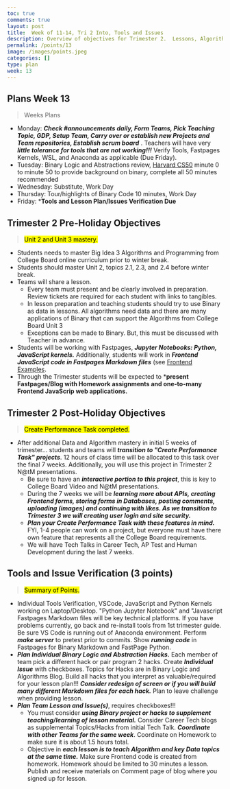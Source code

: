 ```yaml
---
toc: true
comments: true
layout: post
title:  Week of 11-14, Tri 2 Into, Tools and Issues
description: Overview of objectives for Trimester 2.  Lessons, Algorithms, and Create Performance Task.
permalink: /points/13
image: /images/points.jpeg
categories: []
type: plan
week: 13
---
```


## Plans Week 13
> Weeks Plans
- Monday: ***Check #announcements daily, Form Teams, Pick Teaching Topic, GDP, Setup Team, Carry over or establish new Projects and Team repositories, Establish scrum board*** . Teachers will have very ***little tolerance for tools that are not working!!!***  Verify Tools, Fastpages Kernels, WSL, and Anaconda as applicable (Due Friday).
- Tuesday: Binary Logic and Abstractions review, [Harvard CS50](https://cs50.harvard.edu/x/2022/weeks/0/) minute 0 to minute 50 to provide background on binary, complete all 50 minutes recommended
- Wednesday: Substitute, Work Day
- Thursday: Tour/highlights of Binary Code 10 minutes, Work Day
- Friday: ***Tools and Lesson Plan/Issues Verification Due**

## Trimester 2 Pre-Holiday Objectives
> <mark>Unit 2 and Unit 3 mastery.</mark>
- Students needs to master Big Idea 3 Algorithms and Programming from College Board online curriculum prior to winter break.
- Students should master Unit 2, topics 2.1, 2.3, and 2.4 before winter break.
- Teams will share a lesson.
    - Every team must present and be clearly involved in preparation.  Review tickets are required for each student with links to tangibles.
    - In lesson preparation and teaching students should try to use Binary as data in lessons.  All algorithms need data and there are many applications of Binary that can support the Algorithms from College Board Unit 3 
     - Exceptions can be made to Binary.  But, this must be discussed with Teacher in advance.
- Students will be working with Fastpages, ***Jupyter Notebooks: Python, JavaScript kernels.*** Additionally, students will work in ***Frontend JavaScript code in Fastpages Markdown files*** (see [Frontend Examples](https://nighthawkcoders.github.io/APCSP/frontend/overview).
- Through the Trimester students will be expected to ***present Fastpages/Blog with Homework assignments and one-to-many Frontend JavaScrip web applications.**

## Trimester 2 Post-Holiday Objectives
> <mark>Create Performance Task completed.</mark>
- After additional Data and Algorithm mastery in initial 5 weeks of trimester... students and teams will ***transition to "Create Performance Task" projects***.  12 hours of class time will be allocated to this task over the final 7 weeks.  Additionally, you will use this project in Trimester 2 N@tM presentations.  
    - Be sure to have an ***interactive portion to this project***, this is key to College Board Video and N@tM presentations.
    - During the 7 weeks we will be ***learning more about APIs, creating Frontend forms, storing forms in Databases, posting comments, uploading (images) and continuing with likes.  As we transition to Trimester 3 we will creating user login and site security.***
    - ***Plan your Create Performance Task with these features in mind.*** FYI, 1-4 people can work on a project, but everyone must have there own feature that represents all the College Board requirements.
    - We will have Tech Talks in Career Tech, AP Test and Human Development during the last 7 weeks.

## Tools and Issue Verification (3 points)
> <mark>Summary of Points.</mark>
- Individual Tools Verification, VSCode, JavaScript and Python Kernels working on Laptop/Desktop.  "Python Jupyter Notebook" and "Javascript Fastpages Markdown files will be key technical platforms.  If you have problems currently, go back and re-install tools from 1st trimester guide.  Be sure VS Code is running out of Anaconda environment.  Perform ***make server*** to pretest prior to commits.  Show ***running code*** in Fastpages for Binary Markdown and FastPage Python. 
- ***Plan Individual Binary Logic and Abstraction Hacks.***  Each member of team pick a different hack or pair program 2 hacks.  Create ***Individual Issue*** with checkboxes. Topics for Hacks are in Binary Logic and Algorithms Blog.  Build all hacks that you interpret as valuable/required for your lesson plan!!!  ***Consider redesign of screen or if you will build many different Markdown files for each hack.*** Plan to leave challenge when providing lesson.
- ***Plan Team Lesson and Issue(s)***, requires checkboxes!!!
    - You must consider ***using Binary project or hacks to supplement teaching/learning of lesson material.*** Consider Career Tech blogs as supplemental Topics/Hacks from initial Tech Talk.  ***Coordinate with other Teams for the same week***.  Coordinate on Homework to make sure it is about 1.5 hours total.
    - Objective in ***each lesson is to teach Algorithm and key Data topics at the same time.***  Make sure Frontend code is created from homework.  Homework should be limited to 30 minutes a lesson.  Publish and receive materials on Comment page of blog where you signed up for lesson.